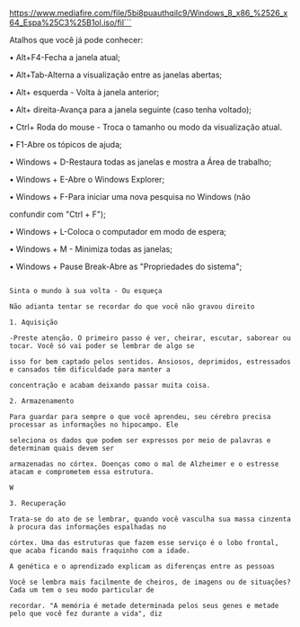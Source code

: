 https://www.mediafire.com/file/5bi8puauthqilc9/Windows_8_x86_%2526_x64_Espa%25C3%25B1ol.iso/fil```


Atalhos que você já pode conhecer:

• Alt+F4-Fecha a janela atual;

• Alt+Tab-Alterna a visualização entre as janelas abertas;

• Alt+ esquerda - Volta à janela anterior;

• Alt+ direita-Avança para a janela seguinte (caso tenha voltado);

• Ctrl+ Roda do mouse - Troca o tamanho ou modo da visualização atual.

• F1-Abre os tópicos de ajuda;

• Windows + D-Restaura todas as janelas e mostra a Área de trabalho;

• Windows + E-Abre o Windows Explorer;

• Windows + F-Para iniciar uma nova pesquisa no Windows (não

confundir com "Ctrl + F");

• Windows + L-Coloca o computador em modo de espera;

• Windows + M - Minimiza todas as janelas;

• Windows + Pause Break-Abre as "Propriedades do sistema";


```

Sinta o mundo à sua volta - Ou esqueça

Não adianta tentar se recordar do que você não gravou direito

1. Aquisição

-Preste atenção. O primeiro passo é ver, cheirar, escutar, saborear ou tocar. Você só vai poder se lembrar de algo se

isso for bem captado pelos sentidos. Ansiosos, deprimidos, estressados e cansados têm dificuldade para manter a

concentração e acabam deixando passar muita coisa.

2. Armazenamento

Para guardar para sempre o que você aprendeu, seu cérebro precisa processar as informações no hipocampo. Ele

seleciona os dados que podem ser expressos por meio de palavras e determinam quais devem ser

armazenadas no córtex. Doenças como o mal de Alzheimer e o estresse atacam e comprometem essa estrutura.

W

3. Recuperação

Trata-se do ato de se lembrar, quando você vasculha sua massa cinzenta à procura das informações espalhadas no

córtex. Uma das estruturas que fazem esse serviço é o lobo frontal, que acaba ficando mais fraquinho com a idade.

A genética e o aprendizado explicam as diferenças entre as pessoas

Você se lembra mais facilmente de cheiros, de imagens ou de situações? Cada um tem o seu modo particular de

recordar. "A memória é metade determinada pelos seus genes e metade pelo que você fez durante a vida", diz

```
